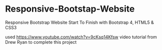 # Responsive-Bootstap-Website
Responsive Bootstrap Website Start To Finish with Bootstrap 4, HTML5 &amp; CSS3

used https://www.youtube.com/watch?v=9cKsq14Kfsw video tutorial from Drew Ryan to complete this project
